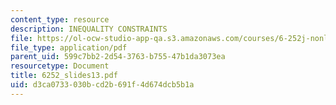 ```yaml
---
content_type: resource
description: INEQUALITY CONSTRAINTS
file: https://ol-ocw-studio-app-qa.s3.amazonaws.com/courses/6-252j-nonlinear-programming-spring-2003/d3ca0733030bcd2b691f4d674dcb5b1a_6252_slides13.pdf
file_type: application/pdf
parent_uid: 599c7bb2-2d54-3763-b755-47b1da3073ea
resourcetype: Document
title: 6252_slides13.pdf
uid: d3ca0733-030b-cd2b-691f-4d674dcb5b1a
---
```

